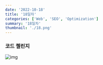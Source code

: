 ```yaml
---
date: '2022-10-18'
title: '18일차'
categories: ['Web', 'SEO', 'Optimization']
summary: '18일차'
thumbnail: './18.png'
---
```


### 코드 첼린지
![img]('./18.png')
